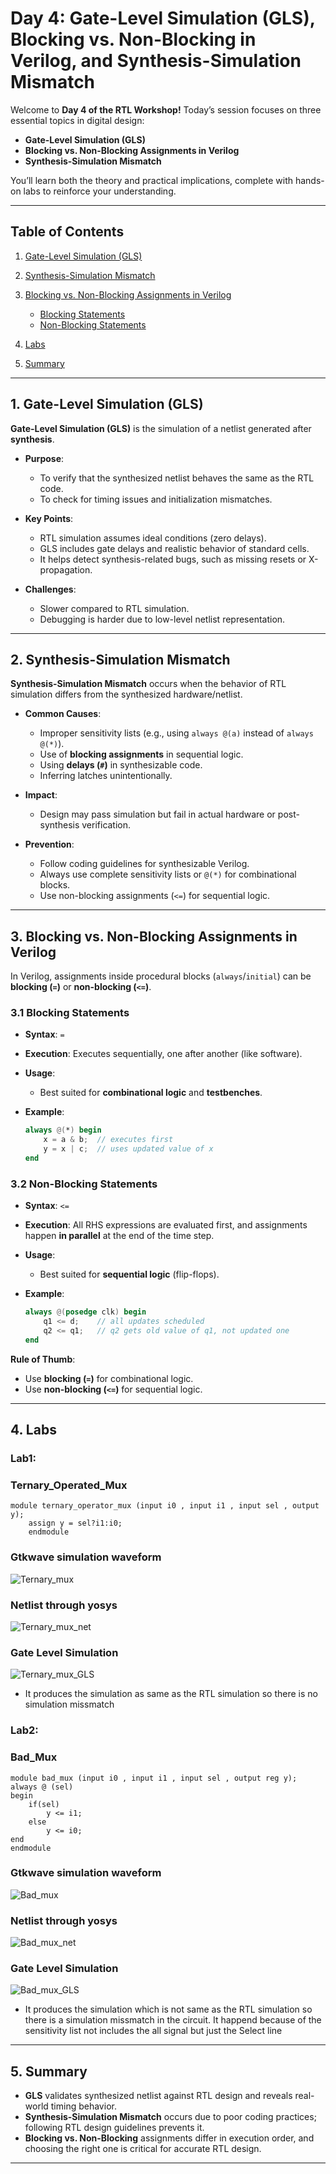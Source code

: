 # Day 4: Gate-Level Simulation (GLS), Blocking vs. Non-Blocking in Verilog, and Synthesis-Simulation Mismatch

Welcome to **Day 4 of the RTL Workshop!**
Today’s session focuses on three essential topics in digital design:

* **Gate-Level Simulation (GLS)**
* **Blocking vs. Non-Blocking Assignments in Verilog**
* **Synthesis-Simulation Mismatch**

You’ll learn both the theory and practical implications, complete with hands-on labs to reinforce your understanding.

---

## Table of Contents

1. [Gate-Level Simulation (GLS)](#1-gate-level-simulation-gls)
2. [Synthesis-Simulation Mismatch](#2-synthesis-simulation-mismatch)
3. [Blocking vs. Non-Blocking Assignments in Verilog](#3-blocking-vs-non-blocking-assignments-in-verilog)

   * [Blocking Statements](#31-blocking-statements)
   * [Non-Blocking Statements](#32-non-blocking-statements)
4. [Labs](#4-labs)
5. [Summary](#5-summary)

---

## 1. Gate-Level Simulation (GLS)

**Gate-Level Simulation (GLS)** is the simulation of a netlist generated after **synthesis**.

* **Purpose**:

  * To verify that the synthesized netlist behaves the same as the RTL code.
  * To check for timing issues and initialization mismatches.
* **Key Points**:

  * RTL simulation assumes ideal conditions (zero delays).
  * GLS includes gate delays and realistic behavior of standard cells.
  * It helps detect synthesis-related bugs, such as missing resets or X-propagation.
* **Challenges**:

  * Slower compared to RTL simulation.
  * Debugging is harder due to low-level netlist representation.

---

## 2. Synthesis-Simulation Mismatch

**Synthesis-Simulation Mismatch** occurs when the behavior of RTL simulation differs from the synthesized hardware/netlist.

* **Common Causes**:

  * Improper sensitivity lists (e.g., using `always @(a)` instead of `always @(*)`).
  * Use of **blocking assignments** in sequential logic.
  * Using **delays (`#`)** in synthesizable code.
  * Inferring latches unintentionally.
* **Impact**:

  * Design may pass simulation but fail in actual hardware or post-synthesis verification.
* **Prevention**:

  * Follow coding guidelines for synthesizable Verilog.
  * Always use complete sensitivity lists or `@(*)` for combinational blocks.
  * Use non-blocking assignments (`<=`) for sequential logic.

---

## 3. Blocking vs. Non-Blocking Assignments in Verilog

In Verilog, assignments inside procedural blocks (`always`/`initial`) can be **blocking (`=`)** or **non-blocking (`<=`)**.

### 3.1 Blocking Statements

* **Syntax**: `=`
* **Execution**: Executes sequentially, one after another (like software).
* **Usage**:

  * Best suited for **combinational logic** and **testbenches**.
* **Example**:

  ```verilog
  always @(*) begin
      x = a & b;  // executes first
      y = x | c;  // uses updated value of x
  end
  ```

### 3.2 Non-Blocking Statements

* **Syntax**: `<=`
* **Execution**: All RHS expressions are evaluated first, and assignments happen **in parallel** at the end of the time step.
* **Usage**:

  * Best suited for **sequential logic** (flip-flops).
* **Example**:

  ```verilog
  always @(posedge clk) begin
      q1 <= d;    // all updates scheduled
      q2 <= q1;   // q2 gets old value of q1, not updated one
  end
  ```

**Rule of Thumb**:

* Use **blocking (`=`)** for combinational logic.
* Use **non-blocking (`<=`)** for sequential logic.

---

## 4. Labs

### Lab1:

### Ternary_Operated_Mux

```
module ternary_operator_mux (input i0 , input i1 , input sel , output y);
	assign y = sel?i1:i0;
	endmodule

```

### Gtkwave simulation waveform

![Ternary_mux](Screenshots/ternary_mux_wf.png)


### Netlist through yosys
![Ternary_mux_net](Screenshots/ternary_mux.png)


### Gate Level Simulation
![Ternary_mux_GLS](Screenshots/ternary_mux_gls.png)
- It produces the simulation as same as the RTL simulation so there is no simulation missmatch



### Lab2:

### Bad_Mux

```
module bad_mux (input i0 , input i1 , input sel , output reg y);
always @ (sel)
begin
	if(sel)
		y <= i1;
	else 
		y <= i0;
end
endmodule

```

### Gtkwave simulation waveform

![Bad_mux](Screenshots/bad_mux_wf.png)


### Netlist through yosys
![Bad_mux_net](Screenshots/bad_mux.png)


### Gate Level Simulation
![Bad_mux_GLS](Screenshots/bad_mux_gls.png)
- It produces the simulation which is not same as the RTL simulation so there is a simulation missmatch in the circuit. It happend because of the sensitivity list not includes the all signal but just the Select line



---

## 5. Summary

* **GLS** validates synthesized netlist against RTL design and reveals real-world timing behavior.
* **Synthesis-Simulation Mismatch** occurs due to poor coding practices; following RTL design guidelines prevents it.
* **Blocking vs. Non-Blocking** assignments differ in execution order, and choosing the right one is critical for accurate RTL design.

---


